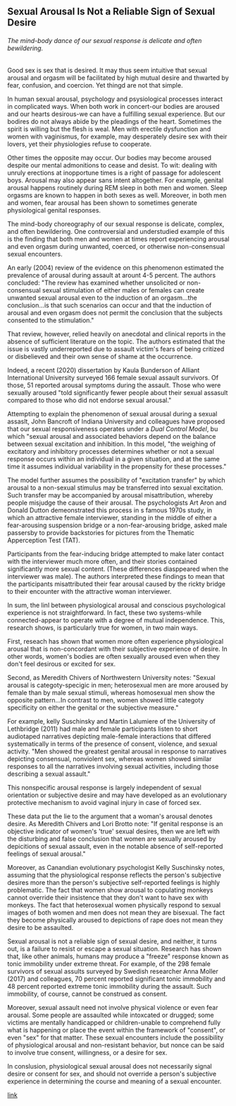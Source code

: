 ## Sexual Arousal Is Not a Reliable Sign of Sexual Desire

###### The mind-body dance of our sexual response is delicate and often bewildering.

Good sex is sex that is desired. It may thus seem intuitive that sexual arousal and orgasm will be facilitated by high mutual desire and thwarted by fear, confusion, and coercion. Yet thingd are not that simple.

In human sexual arousal, psychology and psysiological processes interact in complicated ways. When both work in concert-our bodies are aroused and our hearts desirous-we can have a fulfilling sexual experience. But our bodires do not always abide by the pleadings of the heart. Sometimes the spirit is willing but the flesh is weal. Men with erectile dysfunction and women with vaginismus, for example, may desperately desire sex with their lovers, yet their physiologies refuse to cooperate.

Other times the opposite may occur. Our bodies may become aroused despite our mental admonitions to cease and desist. To wit: dealing with unruly erections at inopportune times is a right of passage for adolescent boys. Arousal may also appear sans intent altogether. For example, genital arousal happens routinely during REM sleep in both men and women. Sleep orgasms are known to happen in both sexes as well. Moreover, in both men and women, fear arousal has been shown to sometimes generate physiological genital responses.

The mind-body choreography of our sexual response is delicate, complex, and often bewildering. One controversial and understudied example of this is the finding that both men and women at times report experiencing arousal and even orgasm during unwanted, coerced, or otherwise non-consensual sexual encounters.

An early (2004) review of the evidence on this phenomenon estimated the prevalence of arousal during assault at arount 4-5 percent. The authors concluded: "The review has examined whether unsolicited or non-consensual sexual stimulation of either males or females can create unwanted sexual arousal even to the induction of an orgasm...the conclusion...is that such scenarios can occur and that the induction of arousal and even orgasm does not permit the conclusion that the subjects consented to the stimulation."

That review, however, relied heavily on anecdotal and clinical reports in the absence of sufficient literature on the topic. The authors estimated that the issue is vastly underreported due to assault victim's fears of being critized or disbelieved and their own sense of shame at the occurrence.

Indeed, a recent (2020) dissertation by Kaula Bunderson of Alliant International University surveyed 166 female sexual assault survivors. Of those, 51 reported arousal symptoms during the assault. Those who were sexually aroused "told significantly fewer people about their sexual assasult compared to those who did not endorse sexual arousal."

Attempting to explain the phenomenon of sexual arousal during a sexual assaslt, John Bancroft of Indiana University and colleagues have proposed that our sexual responsiveness operates under a *Dual Control Model*, bu which "sexual arousal and associated behaviors depend on the balance between sexual excitation and inhibition. In this model, "the weighing of excitatory and inhibitory processes determines whether or not a sexual response occurs within an individual in a given situation, and at the same time it assumes individual variability in the propensity for these processes."

The model further assumes the possibility of "excitation transfer" by which arousal to a non-sexual stimulus may be transferred into sexual excitation. Such transfer may be accompanied by arousal misattribution, whereby people misjudge the cause of their arousal. The psychologists Art Aron and Donald Dutton demeonstrated this process in s famous 1970s study, in which an attractive female interviewer, standing in the middle of either a fear-arousing suspension bridge or a non-fear-arousing bridge, asked male passersby to provide backstories for pictures from the Thematic Apperception Test (TAT).

Participants from the fear-inducing bridge attempted to make later contact with the interviewer much more often, and their stories contained significantly more sexual content. (These differences diasppeared when the interviewer was male). The authors interpreted these findings to mean that the participants misattributed their fear arousal caused by the rickty bridge to their encounter with the attractive woman interviewer.

In sum, the linl between physiological arousal and conscious psychological experience is not straightforward. In fact, these two systems-while connected-appear to operate with a degree of mutual independence. This, research shows, is particularly true for women, in two main ways.

First,  reseach has shown that women more often experience physiological arousal that is non-concordant with their subjective experience of desire. In other words, women's bodies are often sexually aroused even when they don't feel desirous or excited for sex.

Second, as Meredith Chivers of Northwestern University notes: "Sexual arousal is categoty-specigic in men; heterosexual men are more aroused by female than by male sexual stimuli, whereas homosexual men show the opposite pattern...In contrast to men, women showed little categoty specificity on either the genital or the subjective measure."

For example, kelly Suschinsky and Martin Lalumiere of the University of Lethbridge (2011) had male and female participants listen to short audiotaped narratives depicting male-female interactions that differed systematically in terms of the presence of consent, violence, and sexual activity. "Men showed the greatest genital arousal in response to narratives depicting consensual, nonviolent sex, whereas women showed similar responses to all the narratives involving sexual activities, including those describing a sexual assault."

This nonspecific arousal response is largely independent of sexual orientation or subjective desire and may have developed as an evolutionary protective mechanism to avoid vaginal injury in case of forced sex.

These data put the lie to the argument that a woman's arousal denotes desire. As Meredith Chivers and Lori Brotto note: "If genital response is an objective indicator of women's 'true' sexual desires, then we are left with the disturbing and false conclusion that women are sexually aroused by depicitions of sexual assault, even in the notable absence of self-reported feelings of sexual arousal."

Moreover, as Canandian evolutionary psychologist Kelly Suschinsky notes, assuming that the physiological response reflects the person's subjective desires more than the person's subjective self-reported feelings is highly problematic. The fact that women show arousal to copulating monkeys cannot override their insistence that they don't want to have sex with monkeys. The fact that heterosexual women physically respond to sexual images of both women and men does not mean they are bisexual. The fact they become physically aroused to depictions of rape does not mean they desire to be assaulted.

Sexual arousal is not a reliable sign of sexual desire, and neither, it turns out, is a failure to resist or escape a sexual situation. Research has shown that, like other animals, humans may produce a "freeze" response known as tonic immobility under extreme threat. For example, of the 298 female survivors of sexual assults surveyed by Swedish researcher Anna Moller (2017) and colleagues, 70 percent reported significant tonic immobility and 48 percent reported extreme tonic immobility during the assault. Such immobility, of course, cannot be construed as consent.

Moreover, sexual assault need not involve physical violence or even fear arousal. Some people are assaulted while intoxcated or drugged; some victims are mentally handicapped or children-unable to comprehend fully what is happening or place the event within the framework of "consent", or even "sex" for that matter. These sexual encounters include the possibility of physiological arousal and non-resistant behavior, but nonce can be said to involve true consent, willingness, or a desire for sex.

In conslusion, physiological sexual arousal does not necessarily signal desire or consent for sex, and should not override a person's subjective experience in determining the course and meaning of a sexual encounter.


[link](https://www.psychologytoday.com/intl/blog/insight-therapy/202101/sexual-arousal-is-not-reliable-sign-sexual-desire)
